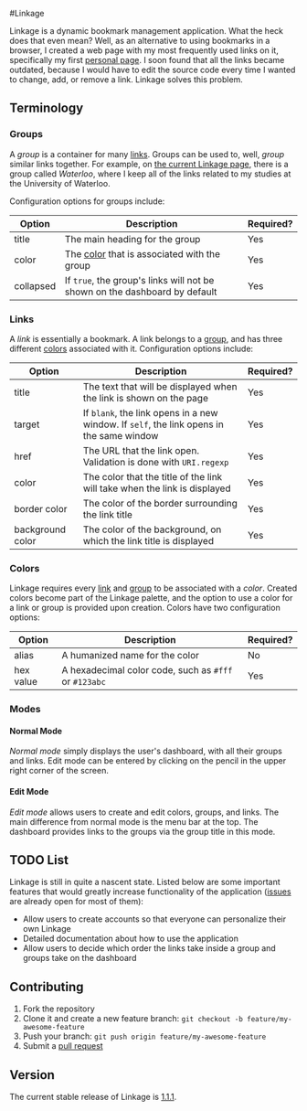#Linkage

Linkage is a dynamic bookmark management application. What the heck does that even mean? Well, as an alternative to using bookmarks in a browser, I created a web page with my most frequently used links on it, specifically my first [personal page](http://www.michaelrose.heliohost.org). I soon found that all the links became outdated, because I would have to edit the source code every time I wanted to change, add, or remove a link. Linkage solves this problem.

## Terminology

### Groups

A *group* is a container for many [links](#links). Groups can be used to, well, *group* similar links together. For example, on [the current Linkage page](https://msrose-linkage.herokuapp.com), there is a group called *Waterloo*, where I keep all of the links related to my studies at the University of Waterloo.

Configuration options for groups include:

| Option    | Description                                                                | Required? |
| ---       | ---                                                                        | ---       |
| title     | The main heading for the group                                             | Yes       |
| color     | The [color](#colors) that is associated with the group                     | Yes       |
| collapsed | If `true`, the group's links will not be shown on the dashboard by default | Yes       |

### Links

A *link* is essentially a bookmark. A link belongs to a [group](#groups), and has three different [colors](#colors) associated with it. Configuration options include:

| Option           | Description                                                                              | Required? |
| ---              | ---                                                                                      | ---       |
| title            | The text that will be displayed when the link is shown on the page                       | Yes       |
| target           | If `blank`, the link opens in a new window. If `self`, the link opens in the same window | Yes       |
| href             | The URL that the link open. Validation is done with `URI.regexp`                         | Yes       |
| color            | The color that the title of the link will take when the link is displayed                | Yes       |
| border color     | The color of the border surrounding the link title                                       | Yes       |
| background color | The color of the background, on which the link title is displayed                        | Yes       |

### Colors

Linkage requires every [link](#links) and [group](#groups) to be associated with a *color*. Created colors become part of the Linkage palette, and the option to use a color for a link or group is provided upon creation. Colors have two configuration options:

| Option    | Description                                           | Required? |
| ---       | ---                                                   | ---       |
| alias     | A humanized name for the color                        | No        |
| hex value | A hexadecimal color code, such as `#fff` or `#123abc` | Yes       |

### Modes

#### Normal Mode

*Normal mode* simply displays the user's dashboard, with all their groups and links. Edit mode can be entered by clicking on the pencil in the upper right corner of the screen.

#### Edit Mode

*Edit mode* allows users to create and edit colors, groups, and links. The main difference from normal mode is the menu bar at the top. The dashboard provides links to the groups via the group title in this mode.

## TODO List

Linkage is still in quite a nascent state. Listed below are some important features that would greatly increase functionality of the application ([issues](https://github.com/msrose/linkage/issues?state=open) are already open for most of them):

- Allow users to create accounts so that everyone can personalize their own Linkage
- Detailed documentation about how to use the application
- Allow users to decide which order the links take inside a group and groups take on the dashboard

## Contributing

1. Fork the repository
2. Clone it and create a new feature branch: `git checkout -b feature/my-awesome-feature`
3. Push your branch: `git push origin feature/my-awesome-feature`
4. Submit a [pull request](https://github.com/msrose/linkage/pulls)

## Version

The current stable release of Linkage is [1.1.1](https://github.com/msrose/linkage/releases/tag/v1.1.1).
